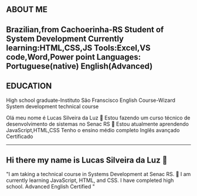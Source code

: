 ABOUT ME
---
Brazilian,from Cachoerinha-RS
Student of System Development
Currently learning:HTML,CSS,JS
Tools:Excel,VS code,Word,Power point
Languages: Portuguese(native) English(Advanced)
----
EDUCATION
----
High school graduate-Instituto São Franscisco
English Course-Wizard
System development technical course





Olá meu nome é Lucas Silveira da Luz 👋 
Estou fazendo um curso técnico de desenvolvimento de sistemas no Senac RS
🌱 Estou atualmente aprendendo JavaScript,HTML,CSS
Tenho o ensino médio completo 
Inglês avançado
Certificado 

---
## Hi there my name is Lucas Silveira da Luz 👋
"I am taking a technical course in Systems Development at Senac RS.
🌱 I am currently learning JavaScript, HTML, and CSS.
I have completed high school.
Advanced English
Certified "

<!--
**LucasSilveiradaLuz/LucasSilveiradaLuz** is a ✨ _special_ ✨ repository because its `README.md` (this file) appears on your GitHub profile.

Here are some ideas to get you started:

- 🔭 I’m currently working on ...
- 🌱 I’m currently learning JavaScript,HTML,CSS
- 👯 I’m looking to collaborate on ...
- 🤔 I’m looking for help with ...
- 💬 Ask me about ...
- 📫 How to reach me: ...
- 😄 Pronouns: ...
- ⚡ Fun fact: ...
-->
